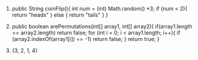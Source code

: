 1. public String coinFlip(){
    int num = (int) Math.random() *3;
    if (num < 2){
        return "heads"
    } else {
        return "tails"
    }
}

2. public boolean arePermutations(int[] array1, int[] array2){
    if(array1.length == array2.length) return false;
    for (int i = 0; i < array1.length; i++){
        if (array2.indexOf(array1[i]) == -1) return false;
    }
    return true;
}


3. {3, 2, 1, 4}